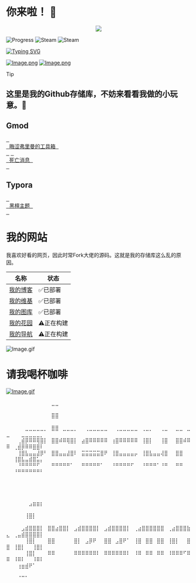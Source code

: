 # 你来啦！ 👋

<p align="center">
  <a href="https://skillicons.dev">
    <img src="https://skillicons.dev/icons?i=ps,pr,ae,ai,md,github,vscode,lua,discord" />
  </a>
</p>

![Progress](https://progress-bar.dev/91/?title=年计划)
![Steam](https://img.shields.io/badge/Steam-000000.svg?logo=steam&logoColor=white)
![Steam](https://img.shields.io/steam/subscriptions/:fileId)

[![Typing SVG](https://readme-typing-svg.demolab.com?font=ZCOOL+KuaiLe&pause=1000&color=b4e419&random=false&width=435&lines=这里是晦涩弗里曼！;看看我制作的项目吧！)](https://git.io/typing-svg)

[![Image.png](https://obscureimage.netlify.app/button/button_bilibili.png)](https://space.bilibili.com/523837807)
[![Image.png](https://obscureimage.netlify.app/button/button_workshop.png)](https://steamcommunity.com/id/obscurefreeman/myworkshopfiles/)

> [!TIP]
> ## 这里是我的Github存储库，不妨来看看我做的小玩意。🎉

## Gmod

[<kbd> <br> 晦涩弗里曼的工具箱 <br> </kbd>][Link1]
[<kbd> <br> 死亡消息 <br> </kbd>][Link2]

<!--
[晦涩弗里曼的工具箱](https://github.com/obscurefreeman/oftoolkit_v2)
[死亡消息](https://github.com/obscurefreeman/death_message)
[黑檀主题](https://github.com/obscurefreeman/typora_theme_ebony)
![Image.gif](https://obscureimage.netlify.app/gif/valveloading.gif)
-->

## Typora

[<kbd> <br> 黑檀主题 <br> </kbd>][Link3]


# 我的网站

我喜欢好看的网页，因此时常Fork大佬的源码。这就是我的存储库这么乱的原因。

| 名称                                            | 状态      |
| ----------------------------------------------- | --------- |
| [我的博客](https://obscurefreeman.netlify.app/) | ✅已部署   |
| [我的维基](https://sourcewiki.netlify.app/)     | ✅已部署   |
| [我的图库](https://obscureimage.netlify.app/)   | ✅已部署   |
| [我的花园](https://obscuregarden.netlify.app/)  | ⚠️正在构建 |
| [我的导航](https://obscurenav.netlify.app/)     | ⚠️正在构建 |

![Image.gif](https://obscureimage.netlify.app/gif/valveloading.gif)

[Link1]: https://github.com/obscurefreeman/oftoolkit_v2
[Link2]: https://github.com/obscurefreeman/death_message
[Link3]: https://github.com/obscurefreeman/typora_theme_ebony

# 请我喝杯咖啡
[![Image.gif](https://cdn.pixabay.com/animation/2023/01/28/23/08/23-08-38-499_512.gif)](https://afdian.net/a/obscurefreeman)

⠀⠀⠀⠀⠀⠀⠀⠀⠀⠀⠀⠀⣀⣀⠀⠀⠀⠀⠀⠀⠀⠀⠀⠀⠀⠀⠀⠀⠀⠀⠀⠀⠀⠀⠀⠀⠀⠀⠀⠀⠀⠀⠀⠀⠀⠀⠀⠀⠀⠀⠀⠀⠀⠀⠀⠀⠀⠀⠀⠀⠀⠀
⠀⠀⠀⠀⠀⠀⠀⠀⠀⠀⠀⠀⣿⣿⠀⠀⠀⠀⠀⠀⠀⠀⠀⠀⠀⠀⠀⠀⠀⠀⠀⠀⠀⠀⠀⠀⠀⠀⠀⠀⠀⠀⠀⠀⠀⠀⠀⠀⠀⠀⠀⠀⠀⠀⠀⠀⠀⠀⠀⠀⠀⠀
⠀⠀⠀⠀⠀⣀⣀⣀⣀⣀⡀⠀⣿⣿⠀⣀⣀⣀⡀⠀⠀⢀⣀⣀⣀⣀⣀⠀⠀⢀⣀⣀⣀⣀⣀⠀⢀⣀⡀⠀⠀⢀⣀⠀⠀⣀⣀⠀⣀⣀⠀⠀⠀⣀⣀⣀⣀⣀⡀⠀⠀⠀
⠀⠀⠀⢀⣾⡿⠿⠿⢿⣿⡇⠀⣿⣿⠾⠿⢿⣿⡇⠀⣴⣿⠿⠿⠿⠿⠿⠀⢰⣿⠿⠿⠿⠿⠿⠀⢸⣿⡇⠀⠀⢸⣿⠀⠀⣿⣿⠾⠿⠿⠀⢀⣾⡿⠿⠿⣿⣿⠇⠀⠀⠀
⠀⠀⠀⢸⣿⣧⣤⣤⣼⡿⠃⠀⣿⣿⣤⣤⣼⣿⠇⠀⣭⣭⣭⣭⣭⣿⠟⠀⢸⣿⣤⣤⣤⣤⡤⠀⢸⣿⣧⣤⣤⢼⣿⠀⠀⣿⣿⠀⠀⠀⠀⢸⣿⣧⣤⣾⣿⣥⡄⠀⠀⠀
⠀⠀⠀⠘⠛⠛⠛⠛⠋⠀⠀⠀⠛⠛⠛⠛⠛⠁⠀⠀⠛⠛⠛⠛⠛⠁⠀⠀⠘⠛⠛⠛⠛⠋⠀⠀⠘⠛⠛⠛⠁⠘⠛⠀⠀⠛⠛⠀⠀⠀⠀⠘⠛⠛⠛⠛⠛⠛⠃⠀⠀⠀
⠀⠀⠀⠀⠀⠀⠀⠀⠀⠀⠀⠀⠀⠀⠀⠀⠀⠀⠀⠀⠀⠀⠀⠀⠀⠀⠀⠀⠀⠀⠀⠀⠀⠀⠀⠀⠀⠀⠀⠀⠀⠀⠀⠀⠀⠀⠀⠀⠀⠀⠀⠀⠀⠀⠀⠀⠀⠀⠀⠀⠀⠀
⠀⠀⠀⠀⠀⠀⠀⠀⠀⠀⠀⠀⠀⠀⠀⠀⠀⠀⠀⠀⠀⠀⠀⠀⠀⠀⠀⠀⠀⠀⠀⠀⠀⠀⠀⠀⠀⠀⠀⠀⠀⠀⠀⠀⠀⠀⠀⠀⠀⠀⠀⠀⠀⠀⠀⠀⠀⠀⠀⠀⠀⠀
⠀⠀⠀⠀⠀⠀⣠⣶⣶⡆⠀⠀⠀⠀⠀⠀⠀⠀⠀⠀⠀⠀⠀⠀⠀⠀⠀⠀⠀⠀⠀⠀⠀⠀⠀⠀⠀⠀⠀⠀⠀⠀⠀⠀⠀⠀⠀⠀⠀⠀⠀⠀⠀⠀⠀⠀⠀⠀⠀⠀⠀⠀
⠀⠀⠀⠀⠀⢸⣿⡇⠀⠀⠀⠀⠀⠀⠀⠀⠀⠀⠀⠀⠀⠀⠀⠀⠀⠀⠀⠀⠀⠀⠀⠀⠀⠀⠀⠀⠀⠀⠀⠀⠀⠀⠀⠀⠀⠀⠀⠀⠀⠀⠀⠀⠀⠀⠀⠀⠀⠀⠀⠀⠀⠀
⠀⠀⠀⠀⣠⣾⣿⣿⣿⡇⠀⣿⣿⣴⣿⣿⡇⠀⣠⣾⣿⣿⣿⣿⡇⠀⣠⣾⣿⣿⣿⣿⡇⠀⢀⣴⣿⣿⣿⣿⣿⣿⠀⢀⣴⣿⣿⣿⣷⣄⠀⢀⣤⣾⣿⣿⣿⣿⡇⠀⠀⠀
⠀⠀⠀⠀⠀⢸⣿⡇⠀⠀⠀⣿⣿⠀⠀⠀⠀⠀⣿⡇⠀⣠⡿⠟⠀⠀⣿⣿⠀⣠⣿⠟⠁⠀⢸⣿⠀⣿⣿⠀⣿⣿⠀⢸⣿⡇⠀⠀⣿⣿⠀⢸⣿⡇⠀⠀⢸⣿⡇⠀⠀⠀
⠀⠀⠀⠀⠀⢸⣿⡇⠀⠀⠀⠿⠿⠀⠀⠀⠀⠀⠿⠿⠿⠿⠿⠿⠇⠀⠿⠿⠿⠿⠿⠿⠇⠀⠸⠿⠀⠿⠿⠀⠿⠿⠀⠸⠿⠿⠿⠋⠿⠿⠀⠸⠿⠇⠀⠀⠸⠿⠇⠀⠀⠀
⠀⠀⠀⢰⣶⣾⠟⠁⠀⠀⠀⠀⠀⠀⠀⠀⠀⠀⠀⠀⠀⠀⠀⠀⠀⠀⠀⠀⠀⠀⠀⠀⠀⠀⠀⠀⠀⠀⠀⠀⠀⠀⠀⠀⠀⠀⠀⠀⠀⠀⠀⠀⠀⠀⠀⠀⠀⠀⠀⠀⠀⠀
⠀⠀⠀⠈⠉⠁⠀⠀⠀⠀⠀⠀⠀⠀⠀⠀⠀⠀⠀⠀⠀⠀⠀⠀⠀⠀⠀⠀⠀⠀⠀⠀⠀⠀⠀⠀⠀⠀⠀⠀⠀⠀⠀⠀⠀⠀⠀⠀⠀⠀⠀⠀⠀⠀⠀⠀⠀⠀⠀⠀⠀⠀

<!--
**obscurefreeman/obscurefreeman** is a ✨ _special_ ✨ repository because its `README.md` (this file) appears on your GitHub profile.

Here are some ideas to get you started:

- 🔭 I’m currently working on ...
- 🌱 I’m currently learning ...
- 👯 I’m looking to collaborate on ...
- 🤔 I’m looking for help with ...
- 💬 Ask me about ...
- 📫 How to reach me: ...
- 😄 Pronouns: ...
- ⚡ Fun fact: ...
-->


